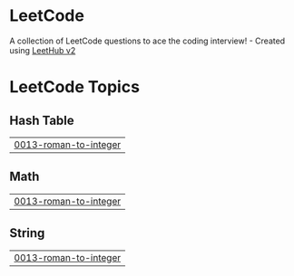 # LeetCode
A collection of LeetCode questions to ace the coding interview! - Created using [LeetHub v2](https://github.com/arunbhardwaj/LeetHub-2.0)

<!---LeetCode Topics Start-->
# LeetCode Topics
## Hash Table
|  |
| ------- |
| [0013-roman-to-integer](https://github.com/Lakshay-git/LeetCode/tree/master/0013-roman-to-integer) |
## Math
|  |
| ------- |
| [0013-roman-to-integer](https://github.com/Lakshay-git/LeetCode/tree/master/0013-roman-to-integer) |
## String
|  |
| ------- |
| [0013-roman-to-integer](https://github.com/Lakshay-git/LeetCode/tree/master/0013-roman-to-integer) |
<!---LeetCode Topics End-->